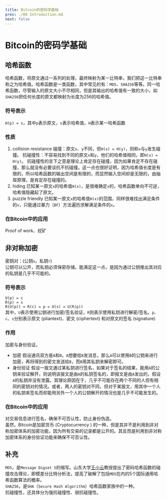 ```yaml
---
title: Bitcoin的密码学基础
prev: ./00 Introduction.md
next: false
---
```


# Bitcoin的密码学基础

## 哈希函数
哈希函数，将原文通过一系列的处理，最终映射为某一比特串，我们把这一比特串称之为哈希值。哈希函数是一类函数，其中常见的有：`MD5`、`SHA256`等等。同一哈希函数，尽管输入的原文大小不尽相同，但是其输出的哈希值有一致的大小，如`SHA256`把任何长度的原文都映射为长度为256的哈希值。

### 符号表示
`H(p) = s`，其中`p`表示原文，`s`表示哈希值，`H`表示某一哈希函数

### 性质
1. collision resistance
碰撞：原文`x`、`y`不同，但`H(x) = H(y)`，则称`x`与`y`发生碰撞。
抗碰撞性：不容易找到不同的原文`x`和`y`，他们的哈希值相同，即`H(x) = H(y)`。
抗碰撞性的言下之意是理论上肯定存在碰撞，因为如果肯定不存在碰撞，那么就没有必要谈抗不抗碰撞。这一点也很好证明，因为哈希值长度是有限的，所以哈希函数的输出空间是有限的，而显然输入空间却是无限的，由抽屉原理，是肯定存在碰撞的。
2. hiding
已知某一原文`x`的哈希值`H(x)`，是很难确定`x`的，哈希函数单向不可逆，哈希值隐藏起了原文。
3. puzzle friendly
已知某一原文`x`的哈希值`H(x)`的范围，同样很难找出满足条件的`x`，只能通过暴力（`BF`）方法遍历求解满足条件的`x`。

### 在Bitcoin中的应用
Proof of work、挖矿

## 非对称加密
密钥对：(公钥`u`，私钥`r`)  
公钥可以公开，而私钥必须保密存储。能满足这一点，是因为通过公钥推出其对应的私钥是几乎不可能的。
  
### 符号表示
`U(p) = c`  
`R(p) = s`  
`R(U(p)) = R(c) = p = U(s) = U(R(p))`   
其中，`U`表示使用公钥进行加密/签名验证，`R`则表示使用私钥进行解密/签名。`p`、`c`、`s`分别表示原文 (pliantext)、密文 (ciphertext) 和对原文的签名 (signature)

### 作用
加密与身份验证。  
- 加密
假设通讯双方是`A`和`B`，`A`想要给`B`发消息，那么`A`可以使用`B`的公钥来进行加密，再将得到的密文发送给`B`，而`B`用其私钥来解密即可。
- 身份验证
假设一报文通过某私钥进行签名，如果对于签名的结果，能用`A`的公钥来验证解开，则说明该报文是由`A`的私钥签名的，即报文是由`A`发出的，假设`A`的私钥并没有泄露。其理论原因在于，几乎不可能存在两个不同的人但有相同的密钥对的情况。或者，两人的密钥对不同，但对于某报文，用其中一个人的私钥来签名而却能用另外一个人的公钥解开的情况也是几乎不可能发生的。

### 在Bitcoin中的应用
对交易信息进行签名，确保不可否认性，防止身份伪造。  
虽然，Bitcoin是加密货币 (Cryptocurrency ) 的一种，但是其并不是利用到非对称加密体系的加密功能，因为所有交易的记录都是公开的。其反而是利用到非对称加密体系的身份验证功能来确保不可否认性。

## 补充
`MD5`，是`Message Digset 5`的缩写。山东大学[王小云](https://baike.baidu.com/item/王小云/29050?fr=aladdin)教授提出了密码哈希函数的碰撞攻击理论，即模差分比特分析法，提高了破解了包括`MD5`在内的5个国际通用哈希函数算法的概率。  
`SHA256`，是`SHA`（`Secure Hash Algorithm`）哈希函数家族中的一种。  
抗碰撞性，还具体分为强抗碰撞性、弱抗碰撞性。